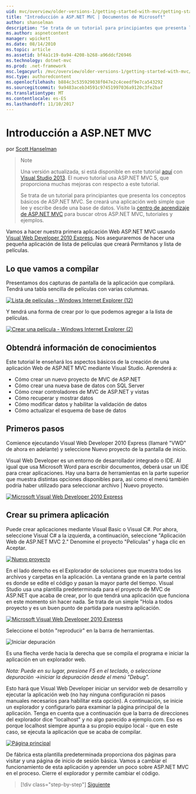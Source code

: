 ```yaml
---
uid: mvc/overview/older-versions-1/getting-started-with-mvc/getting-started-with-mvc-part1
title: "Introducción a ASP.NET MVC | Documentos de Microsoft"
author: shanselman
description: "Se trata de un tutorial para principiantes que presenta los conceptos básicos de ASP.NET MVC. Se creará una aplicación web simple que lee y escribe desde una base de datos."
ms.author: aspnetcontent
manager: wpickett
ms.date: 08/14/2010
ms.topic: article
ms.assetid: bf4a1c19-0a94-4208-b268-a96ddcf26946
ms.technology: dotnet-mvc
ms.prod: .net-framework
msc.legacyurl: /mvc/overview/older-versions-1/getting-started-with-mvc/getting-started-with-mvc-part1
msc.type: authoredcontent
ms.openlocfilehash: b884c3c535929038f047e2c4ceedf9e7ca543292
ms.sourcegitcommit: 9a9483aceb34591c97451997036a9120c3fe2baf
ms.translationtype: MT
ms.contentlocale: es-ES
ms.lasthandoff: 11/10/2017
---
```

<a name="intro-to-aspnet-mvc"></a>Introducción a ASP.NET MVC
====================
por [Scott Hanselman](https://github.com/shanselman)

> > [!NOTE]
> > Una versión actualizada, si está disponible en este tutorial [aquí](../../getting-started/introduction/getting-started.md) con [Visual Studio 2013](https://www.microsoft.com/visualstudio/eng/2013-downloads). El nuevo tutorial usa ASP.NET MVC 5, que proporciona muchas mejoras con respecto a este tutorial.
> 
> 
> Se trata de un tutorial para principiantes que presenta los conceptos básicos de ASP.NET MVC. Se creará una aplicación web simple que lee y escribe desde una base de datos. Visite la [centro de aprendizaje de ASP.NET MVC](../../../index.md) para buscar otros ASP.NET MVC, tutoriales y ejemplos.


Vamos a hacer nuestra primera aplicación Web ASP.NET MVC usando [Visual Web Developer 2010 Express](https://www.microsoft.com/express/Web/). Nos aseguraremos de hacer una pequeña aplicación de lista de películas que creará Permítanos y lista de películas.

## <a name="what-youll-build"></a>Lo que vamos a compilar

Presentamos dos capturas de pantalla de la aplicación que compilará. Tendrá una tabla sencilla de películas con varias columnas.

[![Lista de películas - Windows Internet Explorer (12)](getting-started-with-mvc-part1/_static/image2.png)](getting-started-with-mvc-part1/_static/image1.png)

Y tendrá una forma de crear por lo que podemos agregar a la lista de películas.

[![Crear una película - Windows Internet Explorer (2)](getting-started-with-mvc-part1/_static/image4.png)](getting-started-with-mvc-part1/_static/image3.png)

## <a name="skills-youll-learn"></a>Obtendrá información de conocimientos

Este tutorial le enseñará los aspectos básicos de la creación de una aplicación Web de ASP.NET MVC mediante Visual Studio. Aprenderá a:

- Cómo crear un nuevo proyecto de MVC de ASP.NET
- Cómo crear una nueva base de datos con SQL Server
- Cómo crear controladores de MVC de ASP.NET y vistas
- Cómo recuperar y mostrar datos
- Cómo modificar datos y habilitar la validación de datos
- Cómo actualizar el esquema de base de datos

## <a name="get-started"></a>Primeros pasos

Comience ejecutando Visual Web Developer 2010 Express (llamaré "VWD" de ahora en adelante) y seleccione Nuevo proyecto de la pantalla de inicio.

Visual Web Developer es un entorno de desarrollador integrado o IDE. Al igual que usa Microsoft Word para escribir documentos, deberá usar un IDE para crear aplicaciones. Hay una barra de herramientas en la parte superior que muestra distintas opciones disponibles para, así como el menú también podría haber utilizado para seleccionar archivo | Nuevo proyecto.

[![Microsoft Visual Web Developer 2010 Express](getting-started-with-mvc-part1/_static/image6.png)](getting-started-with-mvc-part1/_static/image5.png)

## <a name="creating-your-first-application"></a>Crear su primera aplicación

Puede crear aplicaciones mediante Visual Basic o Visual C#. Por ahora, seleccione Visual C# a la izquierda, a continuación, seleccione "Aplicación Web de ASP.NET MVC 2." Denomine el proyecto "Películas" y haga clic en Aceptar.

[![Nuevo proyecto](getting-started-with-mvc-part1/_static/image8.png)](getting-started-with-mvc-part1/_static/image7.png)

En el lado derecho es el Explorador de soluciones que muestra todos los archivos y carpetas en la aplicación. La ventana grande en la parte central es donde se edite el código y pasan la mayor parte del tiempo. Visual Studio usa una plantilla predeterminada para el proyecto de MVC de ASP.NET que acaba de crear, por lo que tendrá una aplicación que funciona en este momento sin hacer nada. Se trata de un simple "Hola a todos proyecto y es un buen punto de partida para nuestra aplicación.

[![Microsoft Visual Web Developer 2010 Express](getting-started-with-mvc-part1/_static/image10.png)](getting-started-with-mvc-part1/_static/image9.png)

Seleccione el botón "reproducir" en la barra de herramientas.

![Iniciar depuración](getting-started-with-mvc-part1/_static/image11.png)

Es una flecha verde hacia la derecha que se compila el programa e iniciar la aplicación en un explorador web.

*Nota: Puede en su lugar, presione F5 en el teclado, o seleccione depuración -&gt;iniciar la depuración desde el menú "Debug".*

Esto hará que Visual Web Developer iniciar un servidor web de desarrollo y ejecutar la aplicación web (no hay ninguna configuración ni pasos manuales necesarios para habilitar esta opción). A continuación, se inicie un explorador y configurarlo para examinar la página principal de la aplicación. Tenga en cuenta que a continuación que la barra de direcciones del explorador dice "localhost" y no algo parecido a ejemplo.com. Eso es porque localhost siempre apunta a su propio equipo local - que en este caso, se ejecuta la aplicación que se acaba de compilar.

[![Página principal](getting-started-with-mvc-part1/_static/image13.png)](getting-started-with-mvc-part1/_static/image12.png)

De fábrica esta plantilla predeterminada proporciona dos páginas para visitar y una página de inicio de sesión básica. Vamos a cambiar el funcionamiento de esta aplicación y aprender un poco sobre ASP.NET MVC en el proceso. Cierre el explorador y permite cambiar el código.

>[!div class="step-by-step"]
[Siguiente](getting-started-with-mvc-part2.md)

